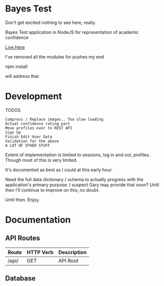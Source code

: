 Bayes Test
===================
Don't get excited nothing to see here, really.

Bayes Test application in NodeJS for representation of academic confidence

[Live Here](http://bayes.herokuapp.com/)

I've removed all the modules for pushes my end

npm install

will address that

Development
========================================
TODOS

    Compress / Replace images.. Too slow loading
    Actual confidence rating part
    Move profiles over to REST API
    Sign Up
    Finish Edit User Data
    Validation for the above
    A LOT OF OTHER STUFF


Extent of implementation is limited to sessions, log in and out, profiles. Though most of this is very limited.

It's documented as best as I could at this early hour.

Need the full data dictionary / schema to actually progress with the application's primary purpose. I suspect Gary may provide that soon? Until then I'll continue to improve on this, no doubt.

Until then. Enjoy.

Documentation
========================================
API Routes
----------
|Route	                |   HTTP Verb	    |        Description               |
------------------------|------------------ |----------------------------------|
|/api/		            |   GET	            |        API Root			       |


Database
----------

